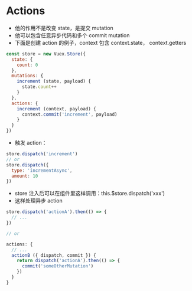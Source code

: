 # Actions
* 他的作用不是改变 state，是提交 mutation
* 他可以包含任意异步代码和多个 commit mutation
* 下面是创建 action 的例子，context 包含 context.state， context.getters

```js
const store = new Vuex.Store({
  state: {
    count: 0
  },
  mutations: {
    increment (state, payload) {
      state.count++
    }
  },
  actions: {
    increment (context, payload) {
      context.commit('increment', payload)
    }
  }
})
```

* 触发 action：

```js
store.dispatch('increment')
// or
store.dispatch({
  type: 'incrementAsync',
  amount: 10
})
```

* store 注入后可以在组件里这样调用：this.$store.dispatch('xxx')
* 这样处理异步 action

```js
store.dispatch('actionA').then(() => {
  // ...
})

// or

actions: {
  // ...
  actionB ({ dispatch, commit }) {
    return dispatch('actionA').then(() => {
      commit('someOtherMutation')
    })
  }
}
```
